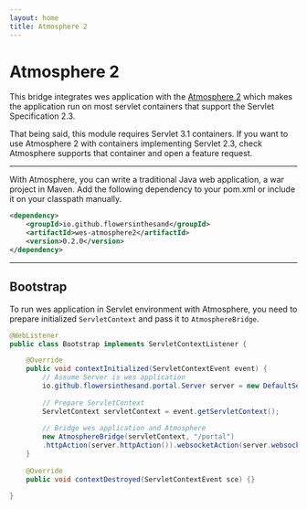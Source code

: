 ```yaml
---
layout: home
title: Atmosphere 2
---
```


# Atmosphere 2
This bridge integrates wes application with the [Atmosphere 2](https://github.com/atmosphere/atmosphere/) which makes the application run on most servlet containers that support the Servlet Specification 2.3. 

That being said, this module requires Servlet 3.1 containers. If you want to use Atmosphere 2 with containers implementing Servlet 2.3, check Atmosphere supports that container and open a feature request.

---

With Atmosphere, you can write a traditional Java web application, a war project in Maven. Add the following dependency to your pom.xml or include it on your classpath manually.

```xml
<dependency>
    <groupId>io.github.flowersinthesand</groupId>
    <artifactId>wes-atmosphere2</artifactId>
    <version>0.2.0</version>
</dependency>
```

---

## Bootstrap

To run wes application in Servlet environment with Atmosphere, you need to prepare initialized `ServletContext` and pass it to `AtmosphereBridge`.

```java
@WebListener
public class Bootstrap implements ServletContextListener {

    @Override
    public void contextInitialized(ServletContextEvent event) {
        // Assume Server is wes application
        io.github.flowersinthesand.portal.Server server = new DefaultServer();
        
        // Prepare ServletContext
        ServletContext servletContext = event.getServletContext();
        
        // Bridge wes application and Atmosphere
        new AtmosphereBridge(servletContext, "/portal")
        .httpAction(server.httpAction()).websocketAction(server.websocketAction());
    }
    
    @Override
    public void contextDestroyed(ServletContextEvent sce) {}

}
```
